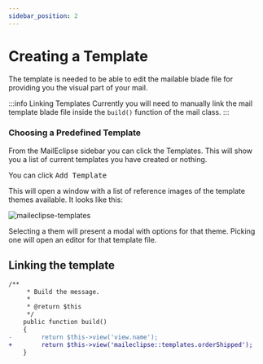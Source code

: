 ```yaml
---
sidebar_position: 2
---
```


# Creating a Template

The template is needed to be able to edit the mailable blade file for providing you the visual part of your mail.

:::info Linking Templates
Currently you will need to manually link the mail template blade file inside the `build()` function of the mail class.
:::

### Choosing a Predefined Template

From the MailEclipse sidebar you can click the Templates. This will show you a list of current templates you have created or nothing.

You can click <kbd>Add Template</kbd>

This will open a window with a list of reference images of the template themes available. It looks like this:

![maileclipse-templates](https://i.imgur.com/siqxWVa.png)

Selecting a them will present a modal with options for that theme. Picking one will open an editor for that template file.



## Linking the template

```diff
/**
     * Build the message.
     *
     * @return $this
     */
    public function build()
    {
-        return $this->view('view.name');
+        return $this->view('maileclipse::templates.orderShipped');
    }
```
